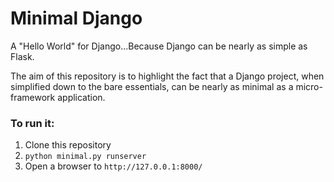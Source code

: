 # Minimal Django
A "Hello World" for Django...Because Django can be nearly as simple as Flask.

The aim of this repository is to highlight the fact that a Django project, when simplified down to the bare essentials, can be nearly as minimal as a micro-framework application. 

### To run it:

1. Clone this repository
2. `python minimal.py runserver`
3. Open a browser to `http://127.0.0.1:8000/`
